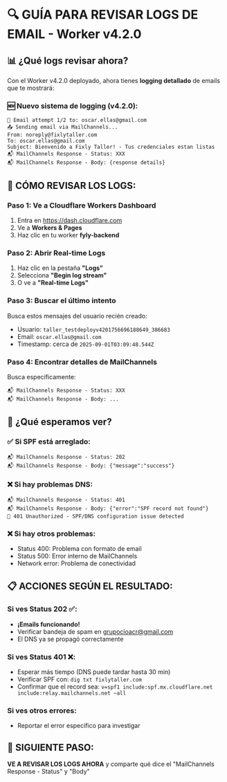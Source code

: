 # 🔍 GUÍA PARA REVISAR LOGS DE EMAIL - Worker v4.2.0

## 📊 ¿Qué logs revisar ahora?

Con el Worker v4.2.0 deployado, ahora tienes **logging detallado** de emails que te mostrará:

### 🆕 Nuevo sistema de logging (v4.2.0):
```
📧 Email attempt 1/2 to: oscar.ellas@gmail.com
📤 Sending email via MailChannels...
From: noreply@fixlytaller.com
To: oscar.ellas@gmail.com  
Subject: Bienvenido a Fixly Taller! - Tus credenciales estan listas
📬 MailChannels Response - Status: XXX
📬 MailChannels Response - Body: {response details}
```

## 🔧 CÓMO REVISAR LOS LOGS:

### **Paso 1: Ve a Cloudflare Workers Dashboard**
1. Entra en https://dash.cloudflare.com
2. Ve a **Workers & Pages**
3. Haz clic en tu worker **fyly-backend**

### **Paso 2: Abrir Real-time Logs**
1. Haz clic en la pestaña **"Logs"** 
2. Selecciona **"Begin log stream"**
3. O ve a **"Real-time Logs"**

### **Paso 3: Buscar el último intento**
Busca estos mensajes del usuario recién creado:
- Usuario: `taller_testdeployv4201756696188649_386683`  
- Email: `oscar.ellas@gmail.com`
- Timestamp: cerca de `2025-09-01T03:09:48.544Z`

### **Paso 4: Encontrar detalles de MailChannels**
Busca específicamente:
```
📬 MailChannels Response - Status: XXX
📬 MailChannels Response - Body: ...
```

## 🎯 ¿Qué esperamos ver?

### ✅ **Si SPF está arreglado:**
```
📬 MailChannels Response - Status: 202
📬 MailChannels Response - Body: {"message":"success"}
```

### ❌ **Si hay problemas DNS:**
```
📬 MailChannels Response - Status: 401  
📬 MailChannels Response - Body: {"error":"SPF record not found"}
🚫 401 Unauthorized - SPF/DNS configuration issue detected
```

### ❌ **Si hay otros problemas:**
- Status 400: Problema con formato de email
- Status 500: Error interno de MailChannels
- Network error: Problema de conectividad

## 📋 ACCIONES SEGÚN EL RESULTADO:

### Si ves Status 202 ✅:
- **¡Emails funcionando!** 
- Verificar bandeja de spam en grupocioacr@gmail.com
- El DNS ya se propagó correctamente

### Si ves Status 401 ❌:
- Esperar más tiempo (DNS puede tardar hasta 30 min)
- Verificar SPF con: `dig txt fixlytaller.com`
- Confirmar que el record sea: `v=spf1 include:spf.mx.cloudflare.net include:relay.mailchannels.net ~all`

### Si ves otros errores:
- Reportar el error específico para investigar

## 🚀 SIGUIENTE PASO:
**VE A REVISAR LOS LOGS AHORA** y comparte qué dice el "MailChannels Response - Status" y "Body"